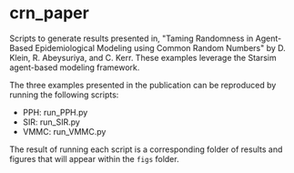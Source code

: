 # crn_paper
Scripts to generate results presented in, "Taming Randomness in Agent-Based Epidemiological Modeling using Common Random Numbers" by D. Klein, R. Abeysuriya, and C. Kerr. These examples leverage the Starsim agent-based modeling framework.

The three examples presented in the publication can be reproduced by running the following scripts:
* PPH: run_PPH.py
* SIR: run_SIR.py
* VMMC: run_VMMC.py

The result of running each script is a corresponding folder of results and figures that will appear within the `figs` folder.
